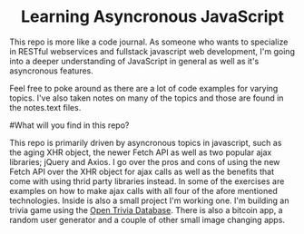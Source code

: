 <h1 align="center">Learning Asyncronous JavaScript</h1>

<p>This repo is more like a code journal. As someone who wants to specialize in RESTful 
webservices and fullstack javascript web development, I'm going into a deeper understanding 
of JavaScript in general as well as it's asyncronous features.</p>
<p>Feel free to poke around as there are a lot of code examples for varying topics. I've also taken 
notes on many of the topics and those are found in the notes.text files.</p>

#What will you find in this repo?

<p>This repo is primarily driven by asyncronous topics in javascript, such as the aging XHR object, 
the newer Fetch API as well as two popular ajax libraries; jQuery and Axios. I go over the pros and 
cons of using the new Fetch API over the XHR object for ajax calls as well as the benefits that come with using thrid party libraries instead. 
In some of the exercises are examples on how to make ajax calls with all four of the afore mentioned technologies. Inside is also a small project 
I'm working one. I'm building an trivia game using the <a href="https://opentbd.com">Open Trivia Database</a>. 
There is also a bitcoin app, a random user generator and a couple of other small image changing apps.</p>
